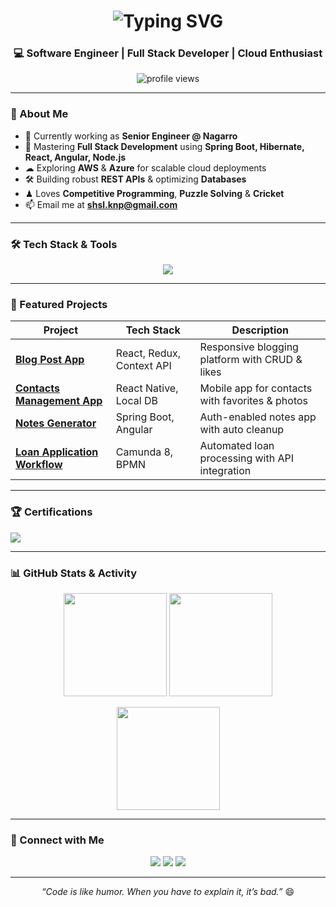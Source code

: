 <!-- Animated Name Header -->
<h1 align="center">
  <img src="https://readme-typing-svg.herokuapp.com?font=Fira+Code&size=28&duration=2500&pause=500&color=F75C7E&center=true&vCenter=true&width=500&lines=Hi+%F0%9F%91%8B%2C+I'm+Sahil+Kushwaha;Full+Stack+Developer;Engineer+%40+Nagarro;Lifelong+Learner+%F0%9F%92%AA" alt="Typing SVG" />
</h1>

<h3 align="center">💻  Software Engineer | Full Stack Developer | Cloud Enthusiast</h3>

<p align="center">
  <img src="https://komarev.com/ghpvc/?username=Sahil-Kushwaha224&label=Profile%20Views&color=blueviolet&style=flat-square" alt="profile views"/>
</p>

---

### 🚀 About Me  
- 🔭 Currently working as **Senior Engineer @ Nagarro**  
- 🌱 Mastering **Full Stack Development** using **Spring Boot, Hibernate, React, Angular, Node.js**  
- ☁ Exploring **AWS** & **Azure** for scalable cloud deployments  
- 🛠 Building robust **REST APIs** & optimizing **Databases**  
- ♟ Loves **Competitive Programming**, **Puzzle Solving** & **Cricket**  
- 📫 Email me at **[shsl.knp@gmail.com](mailto:shsl.knp@gmail.com)**  

---

### 🛠 Tech Stack & Tools  
<p align="center">
  <img src="https://skillicons.dev/icons?i=java,spring,angular,react,reactnative,nodejs,python,js,mysql,git,jenkins,aws,azure" />
</p>

---

### 📌 Featured Projects  

| Project | Tech Stack | Description |
|---------|-----------|-------------|
| [**Blog Post App**](https://github.com/Sahil-Kushwaha224) | React, Redux, Context API | Responsive blogging platform with CRUD & likes |
| [**Contacts Management App**](https://github.com/Sahil-Kushwaha224) | React Native, Local DB | Mobile app for contacts with favorites & photos |
| [**Notes Generator**](https://github.com/Sahil-Kushwaha224) | Spring Boot, Angular | Auth-enabled notes app with auto cleanup |
| [**Loan Application Workflow**](https://github.com/Sahil-Kushwaha224) | Camunda 8, BPMN | Automated loan processing with API integration |

---

### 🏆 Certifications  
<p>
  <a href="https://www.example.com/camunda-certification-proof" target="_blank">
    <img src="https://img.shields.io/badge/Camunda%20Certified%20Developer-%230E75B6.svg?style=for-the-badge&logo=camunda&logoColor=white" />
  </a>
</p>

---

### 📊 GitHub Stats & Activity  
<p align="center">
  <img src="https://github-readme-stats.vercel.app/api?username=Sahil-Kushwaha224&show_icons=true&theme=radical" height="165"/>
  <img src="https://github-readme-streak-stats.herokuapp.com?user=Sahil-Kushwaha224&theme=radical&hide_border=true" height="165"/>
</p>

<p align="center">
  <img src="https://github-readme-stats.vercel.app/api/top-langs/?username=Sahil-Kushwaha224&layout=compact&theme=radical" height="165"/>
</p>

---

### 🤝 Connect with Me  
<p align="center">
  <a href="https://www.linkedin.com/in/sahil-kushwaha-729a4619b/"><img src="https://img.shields.io/badge/LinkedIn-%230077B5.svg?style=for-the-badge&logo=linkedin&logoColor=white"/></a>
  <a href="mailto:shsl.knp@gmail.com"><img src="https://img.shields.io/badge/Email-%23D14836.svg?style=for-the-badge&logo=gmail&logoColor=white"/></a>
  <a href="https://auth.geeksforgeeks.org/user/sahil7982874565/profile"><img src="https://img.shields.io/badge/GeeksforGeeks-%230F9D58.svg?style=for-the-badge&logo=geeksforgeeks&logoColor=white"/></a>
</p>

---

<p align="center">
  <i>“Code is like humor. When you have to explain it, it’s bad.”</i> 😄
</p>
